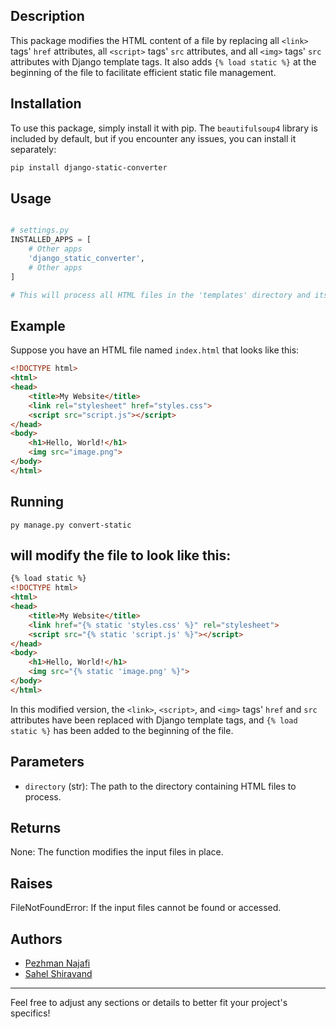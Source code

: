 

## Description

This package modifies the HTML content of a file by replacing all `<link>` tags' `href` attributes, all `<script>` tags' `src` attributes, and all `<img>` tags' `src` attributes with Django template tags. It also adds `{% load static %}` at the beginning of the file to facilitate efficient static file management.

## Installation

To use this package, simply install it with pip. The `beautifulsoup4` library is included by default, but if you encounter any issues, you can install it separately:

```bash
pip install django-static-converter
```

## Usage

```python

# settings.py
INSTALLED_APPS = [
    # Other apps
    'django_static_converter',
    # Other apps
]

# This will process all HTML files in the 'templates' directory and its subdirectories.
```


## Example

Suppose you have an HTML file named `index.html` that looks like this:


```html
<!DOCTYPE html>
<html>
<head>
    <title>My Website</title>
    <link rel="stylesheet" href="styles.css">
    <script src="script.js"></script>
</head>
<body>
    <h1>Hello, World!</h1>
    <img src="image.png">
</body>
</html>
```

## Running
 
`py manage.py convert-static`
 

## will modify the file to look like this:

```html
{% load static %}
<!DOCTYPE html>
<html>
<head>
    <title>My Website</title>
    <link href="{% static 'styles.css' %}" rel="stylesheet">
    <script src="{% static 'script.js' %}"></script>
</head>
<body>
    <h1>Hello, World!</h1>
    <img src="{% static 'image.png' %}">
</body>
</html>

```

In this modified version, the `<link>`, `<script>`, and `<img>` tags' `href` and `src` attributes have been replaced with Django template tags, and `{% load static %}` has been added to the beginning of the file.

## Parameters

- `directory` (str): The path to the directory containing HTML files to process.

## Returns

None: The function modifies the input files in place.

## Raises

FileNotFoundError: If the input files cannot be found or accessed.

## Authors

- [Pezhman Najafi](https://github.com/pezhman-najafie)
- [Sahel Shiravand](https://github.com/sahel-shiravand)

--- 

Feel free to adjust any sections or details to better fit your project's specifics!